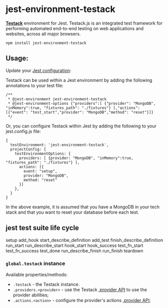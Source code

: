 # jest-environment-testack

**[Testack](https://testackjs.org)** environment for Jest. Testack.js is an integrated test framework for performing automated end-to-end testing on web applications and websites, across all major browsers.

```
npm install jest-environment-testack
```

## Usage:
Update your [Jest configuration](https://jestjs.io/docs/configuration):

Testack can be used within a Jest environment by adding the following annotations to your test file:
```
/**
 * @jest-environment jest-environment-testack
 * @jest-environment-options {"providers":[ {"provider": "MongoDB", "inMemory":true, "fixtures_path": "./fixtures"} ],"actions": [{"event": "test_start","provider": "MongoDB","method": "reset"}]}
 */
```

Or, you can configure Testack within Jest by adding the following to your jest.config.js file:
```
{
  testEnvironment: 'jest-environment-testack',
  projectConfig: {
    testEnvironmentOptions: {
      providers: [ {provider: "MongoDB", "inMemory":true, "fixtures_path": "./fixtures"} ],
      actions: [{
        event: "setup",
        provider: "MongoDB",
        method: "reset"
      }]
    },
  }
}

```
In the above example, it is assumed that you have a MongoDB in your tech stack and that you want to reset your database before each test.


## jest test suite life cycle
setup
add_hook
start_describe_definition
add_test
finish_describe_definition
run_start
run_describe_start
hook_start
hook_success
test_fn_start
test_fn_success
test_done
run_describe_finish
run_finish
teardown


### `global.testack` instance

Available properties/methods:
- `.testack` - the Testack instance.
- `.providers.<provider>` - use the Testack [.provider API](https://v2.testackjs.org/api/providers/) to use the provider abilities;
- `.actions.<action>` - configure the provider's actions [.provider API](https://v2.testackjs.org/api/actions/);
